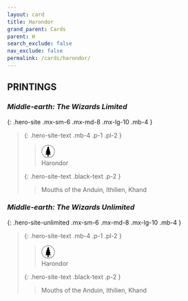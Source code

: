 ```yaml
---
layout: card
title: Harondor
grand_parent: Cards
parent: H
search_exclude: false
nav_exclude: false
permalink: /cards/harondor/
---
```


## PRINTINGS


### _Middle-earth: The Wizards Limited_

{: .hero-site .mx-sm-6 .mx-md-8 .mx-lg-10 .mb-4 }
> {: .hero-site-text .mb-4 .p-1 .pl-2 }
> > <div class="card-mp"><img src="/assets/images/wilderness.svg"></div>
> > <div class="character-card-name">Harondor</div>
>
> {: .hero-site-text .black-text .p-2 }
> > Mouths of the Anduin, Ithilien, Khand 
> 

### _Middle-earth: The Wizards Unlimited_

{: .hero-site-unlimited .mx-sm-6 .mx-md-8 .mx-lg-10 .mb-4 }
> {: .hero-site-text .mb-4 .p-1 .pl-2 }
> > <div class="card-mp"><img src="/assets/images/wilderness.svg"></div>
> > <div class="character-card-name">Harondor</div>
>
> {: .hero-site-text .black-text .p-2 }
> > Mouths of the Anduin, Ithilien, Khand 
> 
